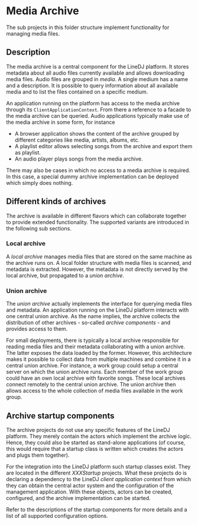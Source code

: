 # Media Archive

The sub projects in this folder structure implement functionality for managing
media files.

## Description

The media archive is a central component for the LineDJ platform. It stores
metadata about all audio files currently available and allows downloading
media files. Audio files are grouped in _media_. A single medium has a name and
a description. It is possible to query information about all available media
and to list the files contained on a specific medium.

An application running on the platform has access to the media archive through
its ``ClientApplicationContext``.  From there a reference to a facade to the
media archive can be queried. Audio applications typically make use of the
media archive in some form, for instance

* A browser application shows the content of the archive grouped by different
  categories like media, artists, albums, etc.
* A playlist editor allows selecting songs from the archive and export them as
  playlist.
* An audio player plays songs from the media archive.

There may also be cases in which no access to a media archive is required. In
this case, a special dummy archive implementation can be deployed which simply
does nothing.

## Different kinds of archives

The archive is available in different flavors which can collaborate together
to provide extended functionality. The supported variants are introduced in the
following sub sections.

### Local archive

A _local archive_ manages media files that are stored on the same machine as
the archive runs on. A local folder structure with media files is scanned, and
metadata is extracted. However, the metadata is not directly served by the
local archive, but propagated to a _union archive_.

### Union archive

The _union archive_ actually implements the interface for querying media files
and metadata. An application running on the LineDJ platform interacts with one
central union archive. As the name implies, the archive collects the
distribution of other archives - so-called _archive components_ - and provides
access to them.

For small deployments, there is typically a local archive responsible for
reading media files and their metadata collaborating with a union archive. The
latter exposes the data loaded by the former. However, this architecture makes
it possible to collect data from multiple machines and combine it in a central
union archive. For instance, a work group could setup a central server on which
the union archive runs. Each member of the work group could have an own local
archive with favorite songs. These local archives connect remotely to the
central union archive. The union archive then allows access to the whole
collection of media files available in the work group.

## Archive startup components

The archive projects do not use any specific features of the LineDJ
platform. They merely contain the actors which implement the archive logic.
Hence, they could also be started as stand-alone applications (of course, this
would require that a startup class is written which creates the actors and
plugs them together).

For the integration into the LineDJ platform such startup classes exist. They
are located in the different _XXXStartup_ projects. What these projects do is
declaring a dependency to the LineDJ _client application context_ from which
they can obtain the central actor system and the configuration of the
management application. With these objects, actors can be created,
configured, and the archive implementation can be started.

Refer to the descriptions of the startup components for more details and a
list of all supported configuration options.
